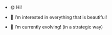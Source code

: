 - 🌞 Hi!

- 🌌 I’m interested in everything that is beautiful!

- 🌱 I’m currently evolving! (in a strategic way)


<!---
K-NANOG/K-NANOG is a ✨ special ✨ repository because its `README.md` (this file) appears on your GitHub profile.
You can click the Preview link to take a look at your changes.
--->
